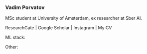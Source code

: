 ### Vadim Porvatov

MSc student at University of Amsterdam, ex researcher at Sber AI.

ResearchGate | Google Scholar | Instagram | My CV

ML stack:

Other:

